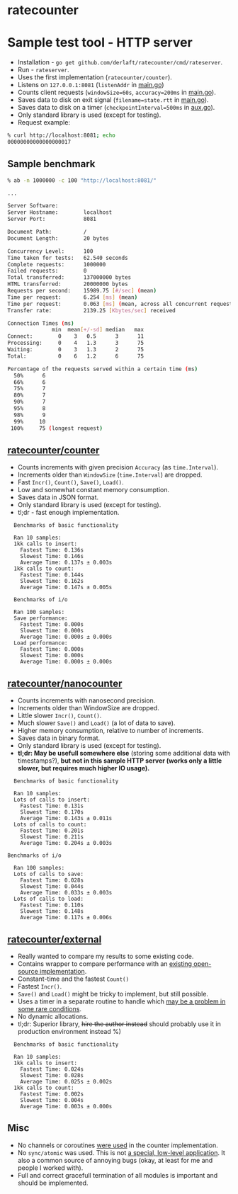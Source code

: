 # ratecounter

# Sample test tool - HTTP server

* Installation - `go get github.com/derlaft/ratecounter/cmd/rateserver`.
* Run - `rateserver`.
* Uses the first implementation (`ratecounter/counter`).
* Listens on `127.0.0.1:8081` (`listenAddr` in [main.go](/cmd/rateserver/main.go))
* Counts client requests (`windowSize=60s`, `accuracy=200ms` in [main.go](/cmd/rateserver/main.go)).
* Saves data to disk on exit signal (`filename=state.rtt` in [main.go](/cmd/rateserver/main.go)).
* Saves data to disk on a timer (`checkpointInterval=500ms` in [aux.go](/cmd/rateserver/aux.go)).
* Only standard library is used (except for testing).
* Request example:

```bash
% curl http://localhost:8081; echo
00000000000000000017
```

## Sample benchmark

```bash
% ab -n 1000000 -c 100 "http://localhost:8081/"

...

Server Software:        
Server Hostname:        localhost
Server Port:            8081

Document Path:          /
Document Length:        20 bytes

Concurrency Level:      100
Time taken for tests:   62.540 seconds
Complete requests:      1000000
Failed requests:        0
Total transferred:      137000000 bytes
HTML transferred:       20000000 bytes
Requests per second:    15989.75 [#/sec] (mean)
Time per request:       6.254 [ms] (mean)
Time per request:       0.063 [ms] (mean, across all concurrent requests)
Transfer rate:          2139.25 [Kbytes/sec] received

Connection Times (ms)
              min  mean[+/-sd] median   max
Connect:        0    3   0.5      3      11
Processing:     0    4   1.3      3      75
Waiting:        0    3   1.3      2      75
Total:          0    6   1.2      6      75

Percentage of the requests served within a certain time (ms)
  50%      6
  66%      6
  75%      7
  80%      7
  90%      7
  95%      8
  98%      9
  99%     10
 100%     75 (longest request)
```

## [ratecounter/counter](/counter/)

* Counts increments with given precision `Accuracy` (as `time.Interval`).
* Increments older than `WindowSize` (`time.Interval`) are dropped.
* Fast `Incr()`, `Count()`, `Save()`, `Load()`.
* Low and somewhat constant memory consumption.
* Saves data in JSON format.
* Only standard library is used (except for testing).
* tl;dr - fast enough implementation.

```
  Benchmarks of basic functionality

  Ran 10 samples:
  1kk calls to insert:
    Fastest Time: 0.136s
    Slowest Time: 0.146s
    Average Time: 0.137s ± 0.003s
  1kk calls to count:
    Fastest Time: 0.144s
    Slowest Time: 0.162s
    Average Time: 0.147s ± 0.005s
    
  Benchmarks of i/o
    
  Ran 100 samples:
  Save performance:
    Fastest Time: 0.000s
    Slowest Time: 0.000s
    Average Time: 0.000s ± 0.000s
  Load performance:
    Fastest Time: 0.000s
    Slowest Time: 0.000s
    Average Time: 0.000s ± 0.000s
```

## [ratecounter/nanocounter](/nanocounter/)

* Counts increments with nanosecond precision.
* Increments older than WindowSize are dropped.
* Little slower `Incr()`, `Count()`.
* Much slower `Save()` and `Load()` (a lot of data to save).
* Higher memory consumption, relative to number of increments.
* Saves data in binary format.
* Only standard library is used (except for testing).
* **tl;dr: May be usefull somewhere else** (storing some additional data with timestamps?), **but not in this sample HTTP server (works only a little slower, but requires much higher IO usage).**

```
  Benchmarks of basic functionality

  Ran 10 samples:
  Lots of calls to insert:
    Fastest Time: 0.131s
    Slowest Time: 0.170s
    Average Time: 0.143s ± 0.011s
  Lots of calls to count:
    Fastest Time: 0.201s
    Slowest Time: 0.211s
    Average Time: 0.204s ± 0.003s

Benchmarks of i/o

  Ran 100 samples:
  Lots of calls to save:
    Fastest Time: 0.028s
    Slowest Time: 0.044s
    Average Time: 0.033s ± 0.003s
  Lots of calls to load:
    Fastest Time: 0.110s
    Slowest Time: 0.148s
    Average Time: 0.117s ± 0.006s
```

## [ratecounter/external](/external/)

* Really wanted to compare my results to some existing code.
* Contains wrapper to compare performance with an [existing open-source implementation](https://github.com/paulbellamy/ratecounter).
* Constant-time and the fastest `Count()`
* Fastest `Incr()`.
* `Save()` and `Load()` might be tricky to implement, but still possible.
* Uses a timer in a separate routine to handle which [may be a problem in some rare conditions](https://github.com/paulbellamy/ratecounter/issues/14).
* No dynamic allocations.
* tl;dr: Superior library, ~~hire the author instead~~ should probably use it in production environment instead %)

```
  Benchmarks of basic functionality

  Ran 10 samples:
  1kk calls to insert:
    Fastest Time: 0.024s
    Slowest Time: 0.028s
    Average Time: 0.025s ± 0.002s
  1kk calls to count:
    Fastest Time: 0.002s
    Slowest Time: 0.004s
    Average Time: 0.003s ± 0.000s
```

## Misc

* No channels or coroutines [were used](cmd/rateserver/main.go#L42) in the counter implementation.
* No `sync/atomic` was used. This is not [a special, low-level application](https://golang.org/pkg/sync/atomic/). It also a common source of annoying bugs (okay, at least for me and people I worked with).
* Full and correct gracefull termination of all modules is important and should be implemented.
